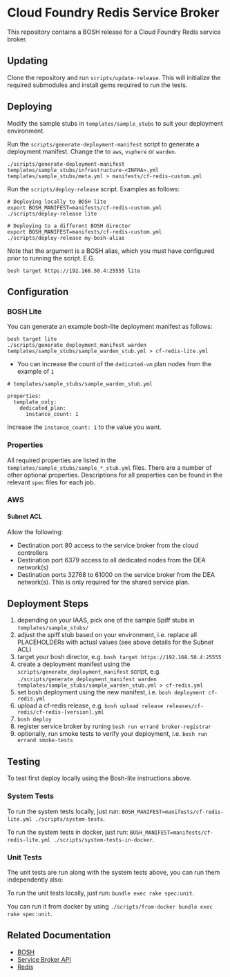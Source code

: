 # Cloud Foundry Redis Service Broker

This repository contains a BOSH release for a Cloud Foundry Redis service
broker.

## Updating

Clone the repository and run `scripts/update-release`. This will initialize
the required submodules and install gems required to run the tests.

## Deploying

Modify the sample stubs in `templates/sample_stubs` to suit your deployment environment.

Run the `scripts/generate-deployment-manifest` script to generate a deployment manifest. Change the <INFRA> to `aws`, `vsphere` or `warden`.

```
./scripts/generate-deployment-manifest templates/sample_stubs/infrastructure-<INFRA>.yml templates/sample_stubs/meta.yml > manifests/cf-redis-custom.yml
```

Run the `scripts/deploy-release` script. Examples as follows:

```
# Deploying locally to BOSH lite
export BOSH_MANIFEST=manifests/cf-redis-custom.yml
./scripts/deploy-release lite

# Deploying to a different BOSH director
export BOSH_MANIFEST=manifests/cf-redis-custom.yml
./scripts/deploy-release my-bosh-alias
```

Note that the argument is a BOSH alias, which you must have configured prior to running the script. E.G.

```
bosh target https://192.168.50.4:25555 lite
```

## Configuration

### BOSH Lite

You can generate an example bosh-lite deployment manifest as follows:

```
bosh target lite
./scripts/generate_deployment_manifest warden templates/sample_stubs/sample_warden_stub.yml > cf-redis-lite.yml
```

- You can increase the count of the `dedicated-vm` plan nodes from the example of `1`

```
# templates/sample_stubs/sample_warden_stub.yml

properties:
  template_only:
    dedicated_plan:
      instance_count: 1
```
Increase the `instance_count: 1` to the value you want.

### Properties

All required properties are listed in the `templates/sample_stubs/sample_*_stub.yml` files. There are a number of other optional properties. Descriptions for all properties can be found in the relevant `spec` files for each job.

### AWS

#### Subnet ACL

Allow the following:
 * Destination port 80 access to the service broker from the cloud controllers
 * Destination port 6379 access to all dedicated nodes from the DEA network(s)
 * Destination ports 32768 to 61000 on the service broker from the DEA network(s). This is only required for the shared service plan.

## Deployment Steps

 1. depending on your IAAS, pick one of the sample Spiff stubs in `templates/sample_stubs/`
 1. adjust the spiff stub based on your environment, i.e. replace all PLACEHOLDERs with actual values (see above details for the Subnet ACL)
 1. target your bosh director, e.g. `bosh target https://192.168.50.4:25555`
 1. create a deployment manifest using the `scripts/generate_deployment_manifest` script, e.g. `./scripts/generate_deployment_manifest warden templates/sample_stubs/sample_warden_stub.yml > cf-redis.yml`
 1. set bosh deployment using the new manifest, i.e. `bosh deployment cf-redis.yml`
 1. upload a cf-redis release, e.g. `bosh upload release releases/cf-redis/cf-redis-[version].yml`
 1. `bosh deploy`
 1. register service broker by runing `bosh run errand broker-registrar`
 1. optionally, run smoke tests to verify your deployment, i.e. `bosh run errand smoke-tests`

## Testing

To test first deploy locally using the Bosh-lite instructions above.

### System Tests

To run the system tests locally, just run: `BOSH_MANIFEST=manifests/cf-redis-lite.yml ./scripts/system-tests`.

To run the system tests in docker, just run: `BOSH_MANIFEST=manifests/cf-redis-lite.yml ./scripts/system-tests-in-docker`.

### Unit Tests

The unit tests are run along with the system tests above, you can run them independently also:

To run the unit tests locally, just run: `bundle exec rake spec:unit`.

You can run it from docker by using `./scripts/from-docker bundle exec rake spec:unit`.

## Related Documentation

 * [BOSH](https://bosh.io/docs)
 * [Service Broker API](http://docs.cloudfoundry.org/services/api.html)
 * [Redis](http://redis.io/documentation)
